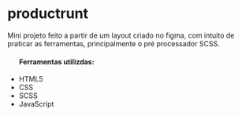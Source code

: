# productrunt

<p>Mini projeto feito a partir de um layout criado no figma, com intuito de praticar as ferramentas, principalmente o pré processador SCSS.</p>

<ul>
    <h4>Ferramentas utilizdas: </h4>
    <li>HTML5</li>
    <li>CSS</li>
    <li>SCSS</li>
    <li>JavaScript</li>
</ul>